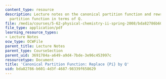 ```yaml
---
content_type: resource
description: Lecture notes on the canonical partition function and rewriting the canonical
  partition function in terms of Q.
file: /media/courses/5-62-physical-chemistry-ii-spring-2008/bda82786b6014d3f468798339f658629_03_562ln08.pdf
file_type: application/pdf
learning_resource_types:
- Lecture Notes
ocw_type: OCWFile
parent_title: Lecture Notes
parent_type: CourseSection
parent_uid: 3691784a-a649-a9d4-7bde-3e96c453997c
resourcetype: Document
title: 'Canonical Partition Function: Replace {Pi} by Q'
uid: bda82786-b601-4d3f-4687-98339f658629
---
```

